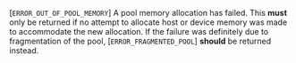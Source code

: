 [`ERROR_OUT_OF_POOL_MEMORY`] A pool memory allocation has failed.
This  **must**  only be returned if no attempt to allocate host or device
memory was made to accommodate the new allocation.
If the failure was definitely due to fragmentation of the pool,
[`ERROR_FRAGMENTED_POOL`] **should**  be returned instead.